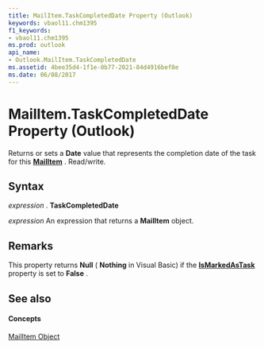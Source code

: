 ```yaml
---
title: MailItem.TaskCompletedDate Property (Outlook)
keywords: vbaol11.chm1395
f1_keywords:
- vbaol11.chm1395
ms.prod: outlook
api_name:
- Outlook.MailItem.TaskCompletedDate
ms.assetid: 4bee35d4-1f1e-0b77-2021-84d4916bef8e
ms.date: 06/08/2017
---
```



# MailItem.TaskCompletedDate Property (Outlook)

Returns or sets a **Date** value that represents the completion date of the task for this **[MailItem](mailitem-object-outlook.md)** . Read/write.


## Syntax

 _expression_ . **TaskCompletedDate**

 _expression_ An expression that returns a **MailItem** object.


## Remarks

This property returns **Null** ( **Nothing** in Visual Basic) if the **[IsMarkedAsTask](mailitem-ismarkedastask-property-outlook.md)** property is set to **False** .


## See also


#### Concepts


[MailItem Object](mailitem-object-outlook.md)

